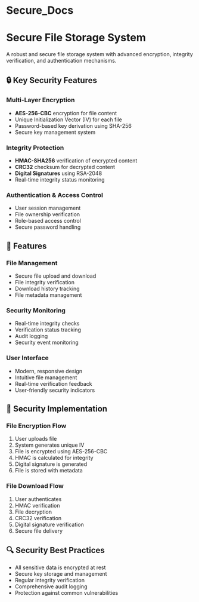 # Secure_Docs
# Secure File Storage System

A robust and secure file storage system with advanced encryption, integrity verification, and authentication mechanisms.

## 🔒 Key Security Features

### Multi-Layer Encryption
- **AES-256-CBC** encryption for file content
- Unique Initialization Vector (IV) for each file
- Password-based key derivation using SHA-256
- Secure key management system

### Integrity Protection
- **HMAC-SHA256** verification of encrypted content
- **CRC32** checksum for decrypted content
- **Digital Signatures** using RSA-2048
- Real-time integrity status monitoring

### Authentication & Access Control
- User session management
- File ownership verification
- Role-based access control
- Secure password handling

## 🚀 Features

### File Management
- Secure file upload and download
- File integrity verification
- Download history tracking
- File metadata management

### Security Monitoring
- Real-time integrity checks
- Verification status tracking
- Audit logging
- Security event monitoring

### User Interface
- Modern, responsive design
- Intuitive file management
- Real-time verification feedback
- User-friendly security indicators


## 🔐 Security Implementation

### File Encryption Flow
1. User uploads file
2. System generates unique IV
3. File is encrypted using AES-256-CBC
4. HMAC is calculated for integrity
5. Digital signature is generated
6. File is stored with metadata

### File Download Flow
1. User authenticates
2. HMAC verification
3. File decryption
4. CRC32 verification
5. Digital signature verification
6. Secure file delivery



## 🔍 Security Best Practices

- All sensitive data is encrypted at rest
- Secure key storage and management
- Regular integrity verification
- Comprehensive audit logging
- Protection against common vulnerabilities
